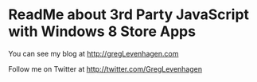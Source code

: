 ReadMe about 3rd Party JavaScript with Windows 8 Store Apps
============

You can see my blog at http://gregLevenhagen.com

Follow me on Twitter at http://twitter.com/GregLevenhagen


